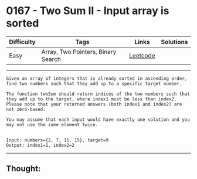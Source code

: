# 0167 - Two Sum II - Input array is sorted

Difficulty  | Tags | Links | Solutions
----------- | ---- | ----- | -----
Easy | Array, Two Pointers, Binary Search | [Leetcode](https://leetcode.com/problems/two-sum-ii-input-array-is-sorted/description/) |


-----------

```
Given an array of integers that is already sorted in ascending order, find two numbers such that they add up to a specific target number.

The function twoSum should return indices of the two numbers such that they add up to the target, where index1 must be less than index2. Please note that your returned answers (both index1 and index2) are not zero-based.

You may assume that each input would have exactly one solution and you may not use the same element twice.


Input: numbers={2, 7, 11, 15}, target=9
Output: index1=1, index2=2
```

-----------

## Thought:
